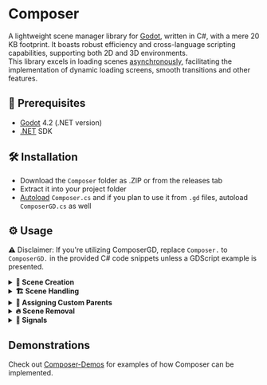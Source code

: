 # Composer

A lightweight scene manager library for [Godot](https://godotengine.org/), written in C#, with a mere 20 KB footprint. It boasts robust efficiency and cross-language scripting capabilities, supporting both 2D and 3D environments.\
This library excels in loading scenes [asynchronously](https://en.wikipedia.org/wiki/Asynchrony_(computer_programming)), facilitating the implementation of dynamic loading screens, smooth transitions and other features.

## 🧾 Prerequisites

- [Godot](https://godotengine.org/) 4.2 (.NET version)
- [.NET](https://docs.godotengine.org/en/stable/tutorials/scripting/c_sharp/c_sharp_basics.html#prerequisites) SDK 

## 🛠️ Installation

- Download the `Composer` folder as .ZIP or from the releases tab
- Extract it into your project folder
- [Autoload](https://docs.godotengine.org/en/stable/tutorials/scripting/singletons_autoload.html) `Composer.cs` and if you plan to use it from `.gd` files, autoload `ComposerGD.cs` as well

## ⚙️ Usage
⚠️ Disclaimer: If you're utilizing ComposerGD, replace `Composer.` to `ComposerGD.` in the provided C# code snippets unless a GDScript example is presented.
<details>
<summary><strong>🔨 Scene Creation</strong></summary>

**Method 1:**
+ First, add a reference name and path to the *Manifest*.
```
Composer.AddScene("MyScene", "res://path/to/MyScene")
```

+ Then create it.
```
Composer.CreateScene("MyScene")
```
\
**Method 2:**
+ You can add a scene and create it instantly using *SceneSettings*, without needing to call `CreateScene`.

C#:
```
Composer.AddScene("MyScene", "res://path/to/MyScene", new(){
    InstantCreate = true,
})
```
\
GDScript:
```
ComposerGD.AddScene("MyScene", "res://path/to/MyScene", {
    "instant_create":true,
})
```

+ You can also set a custom parent

C#:
```
Composer.AddScene("MyScene", "res://path/to/MyScene", new(){
    InstantCreate = true,
})
```
\
GDScript:
```
ComposerGD.AddScene("MyScene", "res://path/to/MyScene", {
    "instant_create":true,
})
```

+ You can also disable autoloading the PackedScene resource with `InstantLoad` parameter set to false.

C#:
```
Composer.AddScene("MyScene", "res://path/to/MyScene", new(){
    InstantLoad = false,
})
```
\
GDScript:
```
ComposerGD.AddScene("MyScene", "res://path/to/MyScene", {
    "instant_load":false,
})
```

+ To later load a scene, you can then call `LoadScene` method:
```
Composer.LoadScene("MyScene")
```

**Method 3:**
+ You can add a prexisting scene that has been either created by making an instance of the *Scene* class or created directly in the editor itself, using Resources.
```
var scene = new Scene("MyScene","res://path/to/MyScene")

Composer.AddScene(scene)
```

+ If you have multiple scenes already created, you can also use the `AddScenes` method. It takes an Array of *Scene* instances.
```
Composer.AddScenes(new (){
    scene1, scene2, scene3, ...
})
```

There are also specific methods called `LoadScenes` and `CreateScenes` for loading/creating multiple scenes at once. They too only take one parameter, this being an Array of *Scene* instances.

</details>

<details>
<summary><strong>🏗️ Scene Handling</strong></summary>

**Get Scene:**
+ Returns the `Scene` class based on the InternalName of the scene. Useful for making direct interactions with the instance.
```
var scene = Composer.GetScene("MyScene")
```

**Replacing Scenes:**
+ To replace a scene with another one, we use the `ReplaceScene` Method.
```
Composer.ReplaceScene("MyScene", "NewScene")
```

**Reloading Scenes:**
+ To reload a scene, use the `ReloadScene` Method.
```
Composer.ReloadScene("MyScene")
```

**Run Scenes**
+ Use `EnableScene` to run a scene, useful for unpausing. 
```
Composer.EnableScene("MyScene")
```

**Stop Scenes:**
+ Use `EnableScene` to stop a scene, useful for pausing. 
```
Composer.DisableScene("MyScene")
```

</details>

<details>
<summary><strong>📝 Assigning Custom Parents</strong></summary>

+ By default, scenes will be instantiated as children of `/root`. However, you can assign a custom parent through a multitude of ways.

**Method 1:**
+ With SceneSettings

C#:
```
Composer.AddScene(//Other parameters, new(){
    SceneParent = parent,
})
```
\
GDScript:
```
ComposerGD.AddScene(//Other parameters, {
    "scene_parent":parent
})
```
+ If SceneParent is null, Composer will fallback to `/root`.

**Method 2:**
+ Through CreateScene with an optional parameter.
```
Composer.CreateScene("MyScene", parent)
```

**Method 3:**
+ Using the ReplaceScene Method.
```
Composer.ReplaceScene(//Other parameters, newParent)
```

</details>

<details>
<summary><strong>🔥 Scene Removal</strong></summary>

**Unload Scene:**
+ Removes the scene resource.
```
Composer.UnloadScene("MyScene")
```

**Remove Scene from tree:**
+ Removes the instance from the tree.
```
Composer.RemoveScene("MyScene")
```

**Dispose of Scene from memory:**
+ Removes the instance, resource and InternalName.
```
Composer.DisposeScene("MyScene")
```

</details>

<details>
<summary><strong>🚥 Signals</strong></summary>

⚠️ Warning: If you are using ComposerGD, connect the signals from ComposerGD.

**SceneBeganLoaded**
+ Emitted when scene has began its loading of Resource. Fires with a sceneName parameter which is always the `InternalName` of the scene.
```
SceneBeganLoaded(string sceneName)
```

**SceneLoaded**
+ Emitted when scene has finished its loading of Resource. Fires with a sceneName parameter which is always the `InternalName` of the scene.
```
SceneLoaded(string sceneName)
```

**SceneAllLoaded**
+ Emitted when every scene that has existed in the queue has been loaded.
```
SceneAllLoaded()
```

**SceneLoadingProcessUpdated**
+ Emitted with every process tick when the scene is being loaded. Fires with a sceneName parameter which is always the `InternalName` of the scene and also the progress parameter which represents the percentage of loading.
```
SceneLoadingProcessUpdated(string sceneName, float progress)
```

**SceneCreated**
+ Emitted when scene has finished creating via CreateScene(). Fires with a sceneName parameter which is always the `InternalName` of the scene.
```
SceneCreated(string sceneName)
```

**SceneEnabled**
+ Emitted when scene has been enabled via EnableScene(). Fires with a sceneName parameter which is always the `InternalName` of the scene.
```
SceneEnabled(string sceneName)
```

**SceneDisabled**
+ Emitted when scene has been disabled via DisableScene(). Fires with a sceneName parameter which is always the `InternalName` of the scene.
```
SceneDisabled(string sceneName)
```

**SceneRemoved**
+ Emitted when scene has been removed via RemoveScene(). Fires with a sceneName parameter which is always the `InternalName` of the scene.
```
SceneRemoved(string sceneName)
```

**SceneDisposed**
+ Emitted when scene has been disposed via DisposeScene(). Fires with a sceneName parameter which is always the `InternalName` of the scene.
```
SceneDisposed(string sceneName)
```

</details>

## Demonstrations
Check out [Composer-Demos](https://github.com/VargaDot/Composer-Demos) for examples of how Composer can be implemented.
